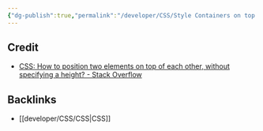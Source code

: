 ```yaml
---
{"dg-publish":true,"permalink":"/developer/CSS/Style Containers on top of Eachother/"}
---
```



## Credit
- [CSS: How to position two elements on top of each other, without specifying a height? - Stack Overflow](https://stackoverflow.com/questions/6780614/css-how-to-position-two-elements-on-top-of-each-other-without-specifying-a-hei)

## Backlinks
- [[developer/CSS/CSS\|CSS]]